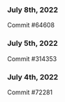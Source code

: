 ### July 8th, 2022

Commit #64608

### July 5th, 2022

Commit #314353


### July 4th, 2022

Commit #72281
